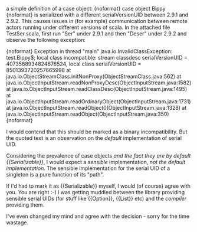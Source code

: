 a simple definition of a case object:
{noformat}
case object Bippy
{noformat}
is serialized with a different serialVersionUID between 2.9.1 and 2.9.2. This causes issues in (for example) communication between remote actors running under different versions of scala. In the attached file TestSer.scala, first run "Ser" under 2.9.1 and then "Deser" under 2.9.2 and observe the following exception:

{noformat}
Exception in thread "main" java.io.InvalidClassException: test.Bippy$; local class incompatible: stream classdesc serialVersionUID = 4073568934824676524, local class serialVersionUID = 8501393720257665998
  at java.io.ObjectStreamClass.initNonProxy(ObjectStreamClass.java:562)
  at java.io.ObjectInputStream.readNonProxyDesc(ObjectInputStream.java:1582)
  at java.io.ObjectInputStream.readClassDesc(ObjectInputStream.java:1495)
  at java.io.ObjectInputStream.readOrdinaryObject(ObjectInputStream.java:1731)
  at java.io.ObjectInputStream.readObject0(ObjectInputStream.java:1328)	
  at java.io.ObjectInputStream.readObject(ObjectInputStream.java:350)
{noformat}

I would contend that this should be marked as a binary incompatibility.
But the quoted text is an observation on the _default_ implementation of serial UID.

Considering the prevalence of case objects *and the fact they are by default {{Serializable}}*, I would expect a _sensible_ implementation, _not the default implementation_. The sensible implementation for the serial UID of a singleton is a pure function of its "path".

If I'd had to mark it as {{Serializable}} myself, I would (of course) agree with you.
You are right :-) I was getting muddled between the library providing sensible serial UIDs (for stuff like {{Option}}, {{List}} etc) and the _compiler_ providing them.

I've even changed my mind and agree with the decision - sorry for the time wastage. 
